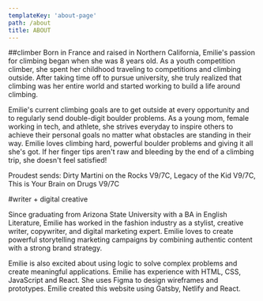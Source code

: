 ```yaml
---
templateKey: 'about-page'
path: /about
title: ABOUT
---
```

##climber
Born in France and raised in Northern California, Emilie's passion for climbing began when she was 8 years old. As a youth competition climber, she spent her childhood traveling to competitions and climbing outside. After taking time off to pursue university, she truly realized that climbing was her entire world and started working to build a life around climbing. 

Emilie's current climbing goals are to get outside at every opportunity and to regularly send double-digit boulder problems. As a young mom, female working in tech, and athlete, she strives everyday to inspire others to achieve their personal goals no matter what obstacles are standing in their way. Emilie loves climbing hard, powerful boulder problems and giving it all she's got. If her finger tips aren't raw and bleeding by the end of a climbing trip, she doesn't feel satisfied!

Proudest sends: Dirty Martini on the Rocks V9/7C, Legacy of the Kid V9/7C, This is Your Brain on Drugs V9/7C

#writer + digital creative

Since graduating from Arizona State University with a BA in English Literature, Emilie has worked in the fashion industry as a stylist, creative writer, copywriter, and digital marketing expert. Emilie loves to create powerful storytelling marketing campaigns by combining authentic content with a strong brand strategy.

Emilie is also excited about using logic to solve complex problems and create meaningful applications. Emilie has experience with HTML, CSS, JavaScript and React. She uses Figma to design wireframes and prototypes. Emilie created this website using Gatsby, Netlify and React. 








